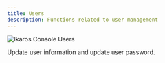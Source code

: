 ```yaml
---
title: Users
description: Functions related to user management
---
```


![Ikaros Console Users](/img/user-guide-users/Snipaste_2023-07-30_14-44-44.png)

Update user information and update user password.
